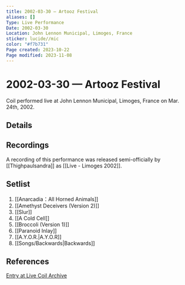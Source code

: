 ```yaml
---
title: 2002-03-30 — Artooz Festival
aliases: []
Type: Live Performance
Date: 2002-03-30
Location: John Lennon Municipal, Limoges, France
sticker: lucide//mic
color: "#f7b731"
Page created: 2023-10-22
Page modified: 2023-11-08
---
```


# 2002-03-30 — Artooz Festival

Coil performed live at John Lennon Municipal, Limoges, France on Mar. 24th, 2002.

## Details


## Recordings

A recording of this performance was released semi-officially by [[Thighpaulsandra]] as [[Live - Limoges 2002]].

## Setlist
1. [[Anarcadia：All Horned Animals]]
2. [[Amethyst Deceivers (Version 2)]]
3. [[Slur]]
4. [[A Cold Cell]]
5. [[Broccoli (Version 1)]]
6. [[Paranoid Inlay]]
7. [[A.Y.O.R.|A.Y.O.R]]
8. [[Songs/Backwards|Backwards]]

## References

[Entry at Live Coil Archive](https://live-coil-archive.com/2002-part1/2002-artooz/)
